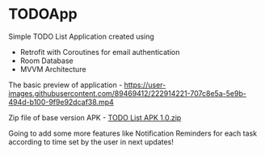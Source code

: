 # TODOApp
Simple TODO List Application created using
- Retrofit with Coroutines for email authentication
- Room Database
- MVVM Architecture

The basic preview of application -
https://user-images.githubusercontent.com/89469412/222914221-707c8e5a-5e9b-494d-b100-9f9e92dcaf38.mp4

Zip file of base version APK - 
[TODO List APK 1.0.zip](https://github.com/DeepSheth2212/TODOApp/files/10823482/TODO.List.APK.1.0.zip)

Going to add some more features like Notification Reminders for each task according to time set by the user in next updates!
 
 
